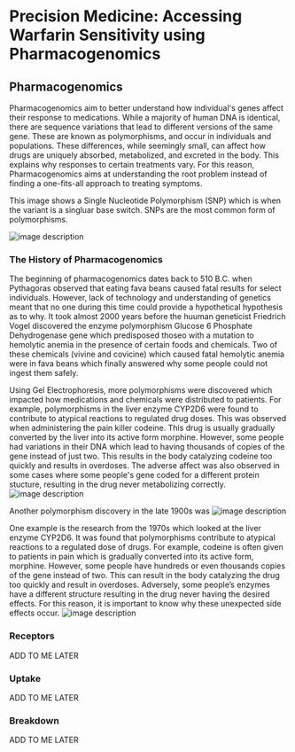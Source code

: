 # Precision Medicine: Accessing Warfarin Sensitivity using Pharmacogenomics

## Pharmacogenomics
Pharmacogenomics aim to better understand how individual's genes affect their response to medications. While a majority of human DNA is identical, there are sequence variations that lead to different versions of the same gene. These are known as polymorphisms, and occur in individuals and populations. These differences, while seemingly small, can affect how drugs are uniquely absorbed, metabolized, and excreted in the body. This explains why responses to certain treatments vary. For this reason, Pharmacogenomics aims at understanding the root problem instead of finding a one-fits-all approach to treating symptoms.

This image shows a Single Nucleotide Polymorphism (SNP) which is when the variant is a singluar base switch. SNPs are the most common form of polymorphisms.

![image description](https://github.com/Mosherof/beng183_final_project/assets/107957172/01270794-e487-45d1-a726-eee0aaa3ed58)

### The History of Pharmacogenomics
The beginning of pharmacogenomics dates back to 510 B.C. when Pythagoras observed that eating fava beans caused fatal results for select individuals. However, lack of technology and understanding of genetics meant that no one during this time could provide a hypothetical hypothesis as to why. It took almost 2000 years before the huuman geneticist Friedrich Vogel discovered the enzyme polymorphism Glucose 6 Phosphate Dehydrogenase gene which predisposed thoseo with a mutation to hemolytic anemia in the presence of certain foods and chemicals. Two of these chemicals (vivine and covicine) which caused fatal hemolytic anemia were in fava beans which finally answered why some people could not ingest them safely.

Using Gel Electrophoresis, more polymorphisms were discovered which impacted how medications and chemicals were distributed to patients. For example, polymorphisms in the liver enzyme CYP2D6 were found to contribute to atypical reactions to regulated drug doses. This was observed when administering the pain killer codeine. This drug is usually gradually converted by the liver into its active form morphine. However, some people had variations in their DNA which lead to having thousands of copies of the gene instead of just two. This results in the body catalyzing codeine too quickly and results in overdoses. The adverse affect was also observed in some cases where some people's gene coded for a different protein stucture, resulting in the drug never metabolizing correctly. 
![image description](https://github.com/Mosherof/beng183_final_project/assets/107957172/10bf9309-12d6-40c9-bb5e-be7e4d516930)

Another polymorphism discovery in the late 1900s was 
![image description](https://github.com/Mosherof/beng183_final_project/assets/107957172/ce22f07f-858c-47f8-830f-5b71c17bbb17)

One example is the research from the 1970s which looked at the liver enzyme CYP2D6. It was found that polymorphisms contribute to atypical reactions to a regulated dose of drugs. For example, codeine is often given to patients in pain which is gradually converted into its active form, morphine. However, some people have hundreds or even thousands copies of the gene instead of two. This can result in the body catalyzing the drug too quickly and result in overdoses. Adversely, some people’s enzymes have a different structure resulting in the drug never having the desired effects. For this reason, it is important to know why these unexpected side effects occur.
![image description](https://github.com/Mosherof/beng183_final_project/assets/107957172/45ae8d6e-7e19-46cc-b3a0-47780ffbd05a)
### Receptors
ADD TO ME LATER
### Uptake
ADD TO ME LATER
### Breakdown
ADD TO ME LATER

